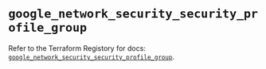 # `google_network_security_security_profile_group`

Refer to the Terraform Registory for docs: [`google_network_security_security_profile_group`](https://registry.terraform.io/providers/hashicorp/google/5.29.0/docs/resources/network_security_security_profile_group).

